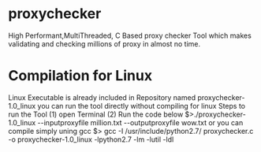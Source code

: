 # proxychecker
High Performant,MultiThreaded, C Based proxy checker Tool which makes validating and checking millions of proxy in almost no time.

# Compilation for Linux
Linux Executable is already included in Repository named proxychecker-1.0_linux
you can run the tool directly without compiling for linux
Steps to run the Tool
(1) open Terminal
(2) Run the code below
$>./proxychecker-1.0_linux --inputproxyfile million.txt --outputproxyfile wow.txt
or 
you can compile simply uning gcc
$> gcc -I /usr/include/python2.7/ proxychecker.c -o proxychecker-1.0_linux -lpython2.7 -lm -lutil -ldl


